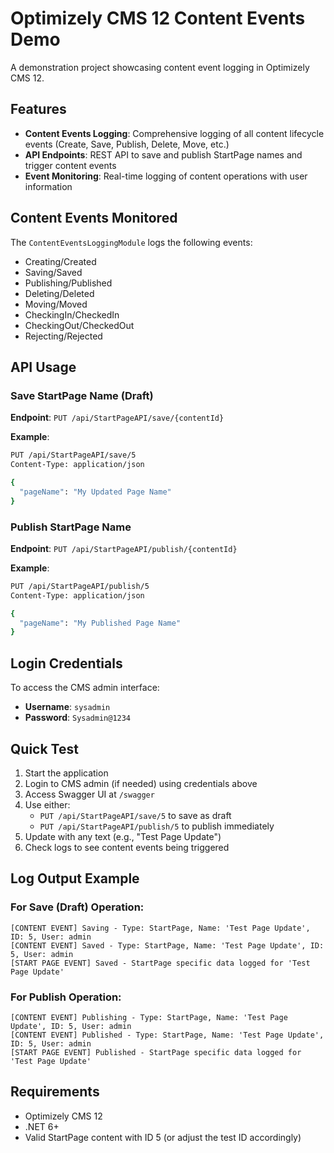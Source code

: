 # Optimizely CMS 12 Content Events Demo
A demonstration project showcasing content event logging in Optimizely CMS 12.

## Features
- **Content Events Logging**: Comprehensive logging of all content lifecycle events (Create, Save, Publish, Delete, Move, etc.)
- **API Endpoints**: REST API to save and publish StartPage names and trigger content events
- **Event Monitoring**: Real-time logging of content operations with user information

## Content Events Monitored
The `ContentEventsLoggingModule` logs the following events:
- Creating/Created
- Saving/Saved
- Publishing/Published
- Deleting/Deleted
- Moving/Moved
- CheckingIn/CheckedIn
- CheckingOut/CheckedOut
- Rejecting/Rejected

## API Usage

### Save StartPage Name (Draft)
**Endpoint**: `PUT /api/StartPageAPI/save/{contentId}`

**Example**:
```bash
PUT /api/StartPageAPI/save/5
Content-Type: application/json

{
  "pageName": "My Updated Page Name"
}
```

### Publish StartPage Name
**Endpoint**: `PUT /api/StartPageAPI/publish/{contentId}`

**Example**:
```bash
PUT /api/StartPageAPI/publish/5
Content-Type: application/json

{
  "pageName": "My Published Page Name"
}
```

## Login Credentials
To access the CMS admin interface:
- **Username**: `sysadmin`
- **Password**: `Sysadmin@1234`

## Quick Test
1. Start the application
2. Login to CMS admin (if needed) using credentials above
3. Access Swagger UI at `/swagger`
4. Use either:
   - `PUT /api/StartPageAPI/save/5` to save as draft
   - `PUT /api/StartPageAPI/publish/5` to publish immediately
5. Update with any text (e.g., "Test Page Update")
6. Check logs to see content events being triggered

## Log Output Example

### For Save (Draft) Operation:
```
[CONTENT EVENT] Saving - Type: StartPage, Name: 'Test Page Update', ID: 5, User: admin
[CONTENT EVENT] Saved - Type: StartPage, Name: 'Test Page Update', ID: 5, User: admin
[START PAGE EVENT] Saved - StartPage specific data logged for 'Test Page Update'
```

### For Publish Operation:
```
[CONTENT EVENT] Publishing - Type: StartPage, Name: 'Test Page Update', ID: 5, User: admin
[CONTENT EVENT] Published - Type: StartPage, Name: 'Test Page Update', ID: 5, User: admin
[START PAGE EVENT] Published - StartPage specific data logged for 'Test Page Update'
```

## Requirements
- Optimizely CMS 12
- .NET 6+
- Valid StartPage content with ID 5 (or adjust the test ID accordingly)